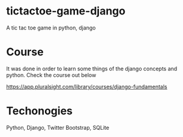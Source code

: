 # tictactoe-game-django
A tic tac toe game in python, django 

# Course
It was done in order to learn some things of the django concepts and python. Check the course out below

https://app.pluralsight.com/library/courses/django-fundamentals

# Techonogies
Python, Django, Twitter Bootstrap, SQLite
